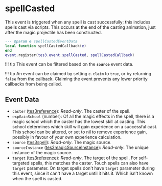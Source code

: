 # spellCasted

This event is triggered when any spell is cast successfully; this includes spells cast via scripts. This occurs at the end of the casting animation, just after the magic projectile has been constructed.

```lua
--- @param e spellCastedEventData
local function spellCastedCallback(e)
end
event.register(tes3.event.spellCasted, spellCastedCallback)
```

!!! tip
	This event can be filtered based on the **`source`** event data.

!!! tip
	An event can be claimed by setting `e.claim` to `true`, or by returning `false` from the callback. Claiming the event prevents any lower priority callbacks from being called.

## Event Data

* `caster` ([tes3reference](../../types/tes3reference)): *Read-only*. The caster of the spell.
* `expGainSchool` (number): Of all the magic effects in the spell, there is a magic school which the caster has the lowest skill at casting. This school determines which skill will gain experience on a successful cast. This school can be altered, or set to nil to remove experience gain, possibly in favour of your own experience calculation.
* `source` ([tes3spell](../../types/tes3spell)): *Read-only*. The magic source.
* `sourceInstance` ([tes3magicSourceInstance](../../types/tes3magicSourceInstance)): *Read-only*. The unique instance of the magic source.
* `target` ([tes3reference](../../types/tes3reference)): *Read-only*. The target of the spell. For self-targeted spells, this matches the caster. Touch spells can also have `target` parameter. On target spells don't have `target` parameter during this event, since it can't have a target until it hits it. Which isn't known when the spell is casted.

